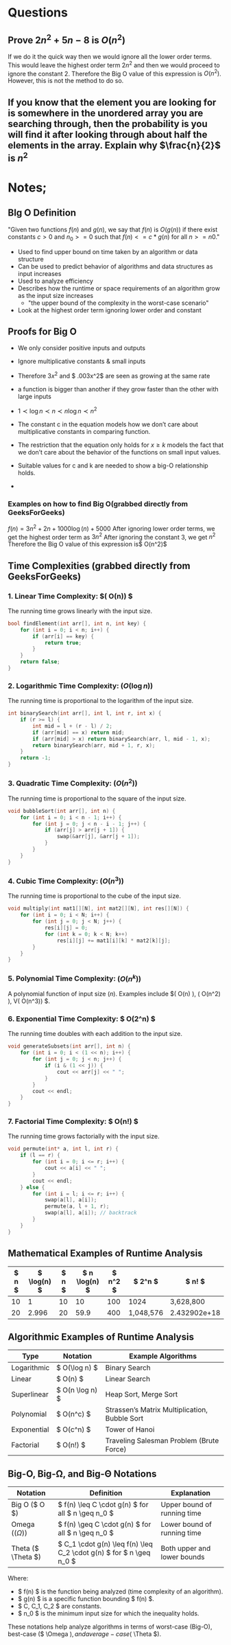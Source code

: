 # Questions

## Prove $2n^2 + 5n - 8$ is $O(n^2)$
If we do it the quick way then we would ignore all the lower order terms. This would leave the highest order term $2n^2$ and then we would proceed to ignore the constant 2. Therefore the Big O value of this expression is $O(n^2)$. However, this is not the method to do so.






## If you know that the element you are looking for is somewhere in the unordered array you are searching through, then the probability is you will find it after looking through about half the elements in the array. Explain why $\frac{n}{2}$ is $n^2$


# Notes;

## BIg O Definition 
"Given two functions $f(n)$ and $g(n)$, we say that $f(n)$ is $O(g(n))$ if there exist constants $c > 0$ and $n_0 >= 0$ such that $f(n) <= c*g(n)$ for all $n >= n0$."

- Used to find upper bound on time taken by an algorithm or data structure
- Can be used to predict behavior of algorithms and data structures as input increases
- Used to analyze efficiency
- Describes how the runtime or space requirements of an algorithm grow as the input size increases
    - "the upper bound of the complexity in the worst-case scenario"
- Look at the highest order term ignoring lower order and constant

## Proofs for Big O
- We only consider positive inputs and outputs
- Ignore multiplicative constants & small inputs
 - Therefore $3x^2$ and $ .003x^2$ are seen as growing at the same rate

- a function is bigger than another if they grow faster than the other with large inputs
- $1 ≺ \log n ≺ n ≺ n \log n ≺ n^2$
- The constant c in the equation models how we don’t care about multiplicative constants in comparing function.
- The restriction that the equation only holds for $x ≥ k$ models the fact that we don’t care about the behavior of the functions on small input values.
- Suitable values for c and k are needed to show a big-O relationship holds.
- 

### Examples on how to find Big O(grabbed directly from GeeksForGeeks)
$f(n) = 3n^2 + 2n + 1000\log(n) +  5000$
After ignoring lower order terms, we get the highest order term as $3n^2$
After ignoring the constant 3, we get $n^2$
Therefore the Big O value of this expression is$ O(n^2)$


## Time Complexities (grabbed directly from GeeksForGeeks)

### 1. Linear Time Complexity: $( O(n)) $
The running time grows linearly with the input size.

```cpp
bool findElement(int arr[], int n, int key) {
    for (int i = 0; i < n; i++) {
        if (arr[i] == key) {
            return true;
        }
    }
    return false;
}
```

### 2. Logarithmic Time Complexity: $( O(\log n))$
The running time is proportional to the logarithm of the input size.

```cpp
int binarySearch(int arr[], int l, int r, int x) {
    if (r >= l) {
        int mid = l + (r - l) / 2;
        if (arr[mid] == x) return mid;
        if (arr[mid] > x) return binarySearch(arr, l, mid - 1, x);
        return binarySearch(arr, mid + 1, r, x);
    }
    return -1;
}
```

### 3. Quadratic Time Complexity: $( O(n^2))$
The running time is proportional to the square of the input size.

```cpp
void bubbleSort(int arr[], int n) {
    for (int i = 0; i < n - 1; i++) {
        for (int j = 0; j < n - i - 1; j++) {
            if (arr[j] > arr[j + 1]) {
                swap(&arr[j], &arr[j + 1]);
            }
        }
    }
}
```

### 4. Cubic Time Complexity: $( O(n^3))$
The running time is proportional to the cube of the input size.

```cpp
void multiply(int mat1[][N], int mat2[][N], int res[][N]) {
    for (int i = 0; i < N; i++) {
        for (int j = 0; j < N; j++) {
            res[i][j] = 0;
            for (int k = 0; k < N; k++)
                res[i][j] += mat1[i][k] * mat2[k][j];
        }
    }
}
```

### 5. Polynomial Time Complexity: $( O(n^k) )$
A polynomial function of input size $( n )$. Examples include $( O(n) ), ( O(n^2) ), V( O(n^3)) $.

### 6. Exponential Time Complexity: $ O(2^n) $
The running time doubles with each addition to the input size.

```cpp
void generateSubsets(int arr[], int n) {
    for (int i = 0; i < (1 << n); i++) {
        for (int j = 0; j < n; j++) {
            if (i & (1 << j)) {
                cout << arr[j] << " ";
            }
        }
        cout << endl;
    }
}
```

### 7. Factorial Time Complexity: $ O(n!) $
The running time grows factorially with the input size.

```cpp
void permute(int* a, int l, int r) {
    if (l == r) {
        for (int i = 0; i <= r; i++) {
            cout << a[i] << " ";
        }
        cout << endl;
    } else {
        for (int i = l; i <= r; i++) {
            swap(a[l], a[i]);
            permute(a, l + 1, r);
            swap(a[l], a[i]); // backtrack
        }
    }
}
```

## Mathematical Examples of Runtime Analysis

| $ n $ | $ \log(n) $ | $ n $ | $ n \log(n) $ | $ n^2 $ | $ 2^n $ | $ n! $ |
|---|---|---|---|---|---|---|
| 10 | 1 | 10 | 10 | 100 | 1024 | 3,628,800 |
| 20 | 2.996 | 20 | 59.9 | 400 | 1,048,576 | 2.432902e+18 |

## Algorithmic Examples of Runtime Analysis

| Type | Notation | Example Algorithms |
|---|---|---|
| Logarithmic | $ O(\log n) $ | Binary Search |
| Linear | $ O(n) $ | Linear Search |
| Superlinear | $ O(n \log n) $ | Heap Sort, Merge Sort |
| Polynomial | $ O(n^c) $ | Strassen’s Matrix Multiplication, Bubble Sort |
| Exponential | $ O(c^n) $ | Tower of Hanoi |
| Factorial | $ O(n!) $ | Traveling Salesman Problem (Brute Force) |

## Big-O, Big-Ω, and Big-Θ Notations

| Notation | Definition | Explanation |
|---|---|---|
| Big O ($ O $) | $ f(n) \leq C \cdot g(n) $ for all $ n \geq n_0 $ | Upper bound of running time |
| Omega $(( \Omega ))$ | $ f(n) \geq C \cdot g(n) $ for all $ n \geq n_0 $ | Lower bound of running time |
| Theta ($ \Theta $) | $ C_1 \cdot g(n) \leq f(n) \leq C_2 \cdot g(n) $ for $ n \geq n_0 $ | Both upper and lower bounds |

Where:
- $ f(n) $ is the function being analyzed (time complexity of an algorithm).
- $ g(n) $ is a specific function bounding $ f(n) $.
- $ C, C_1, C_2 $ are constants.
- $ n_0 $ is the minimum input size for which the inequality holds.

These notations help analyze algorithms in terms of worst-case (Big-O), best-case ($ \Omega $), and average-case ($ \Theta $).
